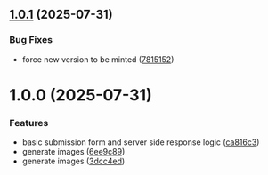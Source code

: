 ## [1.0.1](https://github.com/tigrisdata-community/tygen/compare/v1.0.0...v1.0.1) (2025-07-31)

### Bug Fixes

- force new version to be minted ([7815152](https://github.com/tigrisdata-community/tygen/commit/7815152fefbef267df574248fc01290e83c83aa8))

# 1.0.0 (2025-07-31)

### Features

- basic submission form and server side response logic ([ca816c3](https://github.com/tigrisdata-community/tygen/commit/ca816c3ede94917df54e16b97833fb61ebed2728))
- generate images ([6ee9c89](https://github.com/tigrisdata-community/tygen/commit/6ee9c891e1a83050904185abfbe9a2dda6c84bb5))
- generate images ([3dcc4ed](https://github.com/tigrisdata-community/tygen/commit/3dcc4ed132730bb3649083c1018a2d835140cabd))
